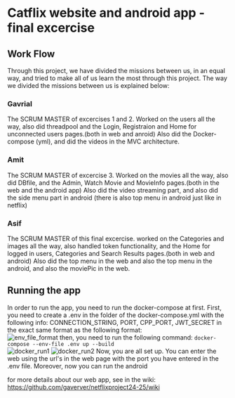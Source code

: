 # Catflix website and android app - final excercise

## Work Flow
Through this project, we have divided the missions between us, in an equal way, and tried to make all of us learn the most through this project.
The way we divided the missions between us is explained below:
### Gavrial
The SCRUM MASTER of excercises 1 and 2.
Worked on the users all the way, also did threadpool and the Login, Registraion and Home for unconnected users pages.(both in web and anroid)
Also did the Docker-compose (yml), and did the videos in the MVC architecture.
### Amit
The SCRUM MASTER of excercise 3.
Worked on the movies all the way, also did DBfile, and the Admin, Watch Movie and MovieInfo pages.(both in the web and the android app)
Also did the video streaming part, and also did the side menu part in android (there is also top menu in android just like in netflix)
### Asif
The SCRUM MASTER of this final excercise.
worked on the Categories and images all the way, also handled token functionality, and the Home for logged in users, Categories and Search Results pages.(both in web and android)
Also did the top menu in the web and also the top menu in the android, and also the moviePic in the web.
## Running the app
In order to run the app, you need to run the docker-compose at first. First, you need to create a .env in the folder of the docker-compose.yml with the following info: CONNECTION_STRING, PORT, CPP_PORT, JWT_SECRET in the exact same format as the following format:  
![env_file_format](https://github.com/user-attachments/assets/f4b540f6-3770-404c-876a-f854d15116e1)
then, you need to run the following command:
`docker-compose --env-file .env up --build`  
![docker_run1](https://github.com/user-attachments/assets/67f16ff3-0c69-41f6-b318-804d62b1783a)
![docker_run2](https://github.com/user-attachments/assets/7338d08c-b131-441a-b352-b7860d27d96f)
Now, you are all set up. You can enter the web using the url's in the web page with the port you have entered in the .env file. Moreover, now you can run the android

for more details about our web app, see in the wiki: https://github.com/gaverver/netflixproject24-25/wiki












